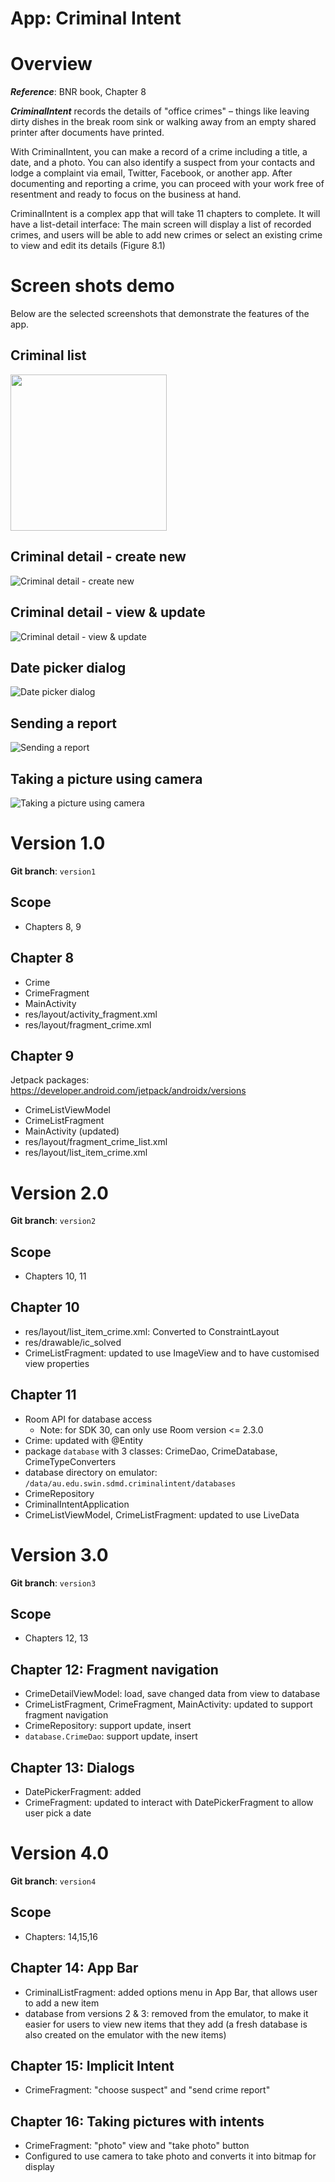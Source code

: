 App: Criminal Intent
======================

# Overview
***Reference***: BNR book, Chapter 8

***CriminalIntent*** records the details of "office crimes" – things like leaving dirty dishes in the break room sink or walking away
from an empty shared printer after documents have printed.

With CriminalIntent, you can make a record of a crime including a title, a date, and a photo. You
can also identify a suspect from your contacts and lodge a complaint via email, Twitter, Facebook,
or another app. After documenting and reporting a crime, you can proceed with your work free of
resentment and ready to focus on the business at hand.

CriminalIntent is a complex app that will take 11 chapters to complete. It will have a list-detail
interface: The main screen will display a list of recorded crimes, and users will be able to add new
crimes or select an existing crime to view and edit its details (Figure 8.1)

# Screen shots demo
Below are the selected screenshots that demonstrate the features of the app.

## Criminal list

<img src="docs/images/1-CriminalList.png" width=250/>

## Criminal detail - create new

![Criminal detail - create new](docs/images/2-CriminalDetail-CreateNew.png)

## Criminal detail - view & update

![Criminal detail - view & update](docs/images/3-CriminalDetail-View-Update.png)

## Date picker dialog

![Date picker dialog](docs/images/4-DatePickerDialog.png)

## Sending a report

![Sending a report](docs/images/5-ImplicitIntent-SendReport.png)

## Taking a picture using camera

![Taking a picture using camera](docs/images/6-ImplicitIntent-CameraPicture.png)

# Version 1.0 
**Git branch**: `version1`

## Scope
- Chapters 8, 9
## Chapter 8
- Crime
- CrimeFragment
- MainActivity
- res/layout/activity_fragment.xml
- res/layout/fragment_crime.xml

## Chapter 9
Jetpack packages: https://developer.android.com/jetpack/androidx/versions

- CrimeListViewModel
- CrimeListFragment
- MainActivity (updated)
- res/layout/fragment_crime_list.xml
- res/layout/list_item_crime.xml

# Version 2.0
**Git branch**: `version2`

## Scope
- Chapters 10, 11

## Chapter 10
- res/layout/list_item_crime.xml: Converted to ConstraintLayout
- res/drawable/ic_solved
- CrimeListFragment: updated to use ImageView and to have customised view properties

## Chapter 11
- Room API for database access
  - Note: for SDK 30, can only use Room version <= 2.3.0
- Crime: updated with @Entity
- package `database` with 3 classes: CrimeDao, CrimeDatabase, CrimeTypeConverters
- database directory on emulator: `/data/au.edu.swin.sdmd.criminalintent/databases`
- CrimeRepository
- CriminalIntentApplication
- CrimeListViewModel, CrimeListFragment: updated to use LiveData

# Version 3.0
**Git branch**: `version3`

## Scope
- Chapters 12, 13

## Chapter 12: Fragment navigation
- CrimeDetailViewModel: load, save changed data from view to database
- CrimeListFragment, CrimeFragment, MainActivity: updated to support fragment navigation
- CrimeRepository: support update, insert
- `database.CrimeDao`: support update, insert

## Chapter 13: Dialogs
- DatePickerFragment: added
- CrimeFragment: updated to interact with DatePickerFragment to allow user pick a date
  
# Version 4.0
**Git branch**: `version4`

## Scope
- Chapters: 14,15,16

## Chapter 14: App Bar
- CriminalListFragment: added options menu in App Bar, that allows user to add a new item
- database from versions 2 & 3: removed from the emulator, to make it easier for users to view new items that they add (a fresh database is also created on the emulator with the new items)

## Chapter 15: Implicit Intent
- CrimeFragment: "choose suspect" and "send crime report"

## Chapter 16: Taking pictures with intents
- CrimeFragment: "photo" view and "take photo" button
- Configured to use camera to take photo and converts it into bitmap for display
